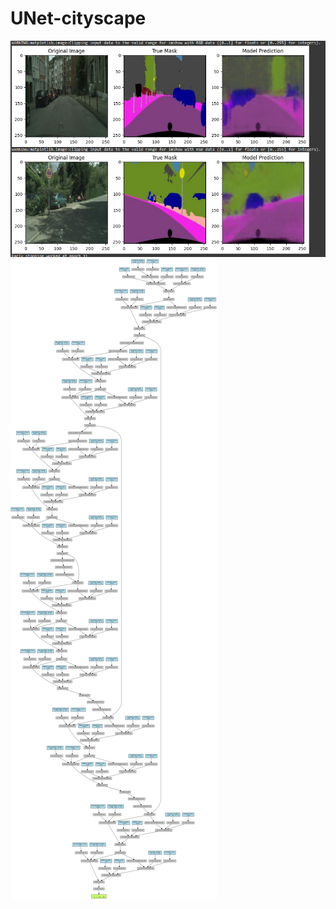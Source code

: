 # UNet-cityscape
![UNet model learning processing](./UNet_image.png)
![UNet model Architecture](./model_graph.png)

